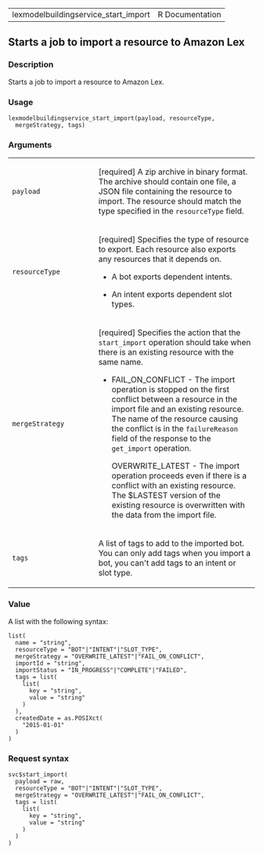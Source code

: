 <table style="width: 100%;">
<tbody>
<tr class="odd">
<td>lexmodelbuildingservice_start_import</td>
<td style="text-align: right;">R Documentation</td>
</tr>
</tbody>
</table>

## Starts a job to import a resource to Amazon Lex

### Description

Starts a job to import a resource to Amazon Lex.

### Usage

    lexmodelbuildingservice_start_import(payload, resourceType,
      mergeStrategy, tags)

### Arguments

<table>
<colgroup>
<col style="width: 35%" />
<col style="width: 65%" />
</colgroup>
<tbody>
<tr class="odd">
<td><code
id="lexmodelbuildingservice_start_import_:_payload">payload</code></td>
<td><p>[required] A zip archive in binary format. The archive should
contain one file, a JSON file containing the resource to import. The
resource should match the type specified in the
<code>resourceType</code> field.</p></td>
</tr>
<tr class="even">
<td><code
id="lexmodelbuildingservice_start_import_:_resourceType">resourceType</code></td>
<td><p>[required] Specifies the type of resource to export. Each
resource also exports any resources that it depends on.</p>
<ul>
<li><p>A bot exports dependent intents.</p></li>
<li><p>An intent exports dependent slot types.</p></li>
</ul></td>
</tr>
<tr class="odd">
<td><code
id="lexmodelbuildingservice_start_import_:_mergeStrategy">mergeStrategy</code></td>
<td><p>[required] Specifies the action that the
<code>start_import</code> operation should take when there is an
existing resource with the same name.</p>
<ul>
<li><p>FAIL_ON_CONFLICT - The import operation is stopped on the first
conflict between a resource in the import file and an existing resource.
The name of the resource causing the conflict is in the
<code>failureReason</code> field of the response to the
<code>get_import</code> operation.</p>
<p>OVERWRITE_LATEST - The import operation proceeds even if there is a
conflict with an existing resource. The $LASTEST version of the existing
resource is overwritten with the data from the import file.</p></li>
</ul></td>
</tr>
<tr class="even">
<td><code
id="lexmodelbuildingservice_start_import_:_tags">tags</code></td>
<td><p>A list of tags to add to the imported bot. You can only add tags
when you import a bot, you can't add tags to an intent or slot
type.</p></td>
</tr>
</tbody>
</table>

### Value

A list with the following syntax:

    list(
      name = "string",
      resourceType = "BOT"|"INTENT"|"SLOT_TYPE",
      mergeStrategy = "OVERWRITE_LATEST"|"FAIL_ON_CONFLICT",
      importId = "string",
      importStatus = "IN_PROGRESS"|"COMPLETE"|"FAILED",
      tags = list(
        list(
          key = "string",
          value = "string"
        )
      ),
      createdDate = as.POSIXct(
        "2015-01-01"
      )
    )

### Request syntax

    svc$start_import(
      payload = raw,
      resourceType = "BOT"|"INTENT"|"SLOT_TYPE",
      mergeStrategy = "OVERWRITE_LATEST"|"FAIL_ON_CONFLICT",
      tags = list(
        list(
          key = "string",
          value = "string"
        )
      )
    )
